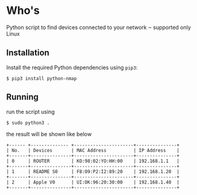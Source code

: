 # Who's

Python script to find devices connected to your network ‒ supported only Linux

## Installation

Install the required Python dependencies using ```pip3```:

```
$ pip3 install python-nmap
```

## Running

run the script using

```
$ sudo python3 .
```

the result will be shown like below

```
+------ +-------------- +----------------------+---------------+
| No.   | Devices       | MAC Address          | IP Address    |
+-------+---------------+----------------------+---------------+
| 0     | ROUTER        | KO:98:02:YO:HH:00    | 192.168.1.1   |
+-------+---------------+----------------------+---------------+
| 1     | README S0     | F8:O9:P2:I2:89:20    | 192.168.1.20  |
+-------+---------------+----------------------+---------------+
| 2     | Apple V0      | UI:OK:96:20:30:00    | 192.168.1.40  |
+-------+---------------+----------------------+---------------+
```